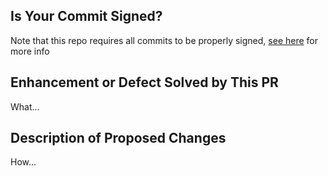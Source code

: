 
## Is Your Commit Signed?
Note that this repo requires all commits to be properly signed, [see here](https://docs.github.com/en/authentication/managing-commit-signature-verification/signing-commits) for more info

## Enhancement or Defect Solved by This PR
What...

## Description of Proposed Changes
How...
